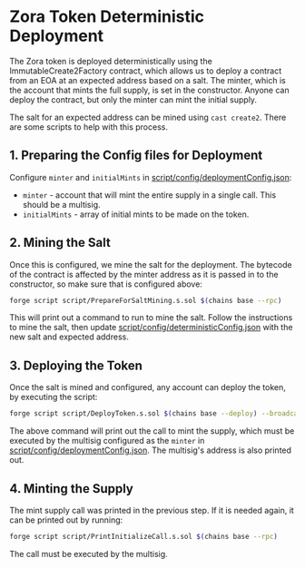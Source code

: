 # Zora Token Deterministic Deployment

The Zora token is deployed deterministically using the ImmutableCreate2Factory contract, which allows us to deploy a contract from an EOA at an expected address based on a salt. The minter, which is the account that mints the full supply, is set in the constructor. Anyone can deploy the contract, but only the minter can mint the initial supply.

The salt for an expected address can be mined using `cast create2`. There are some scripts to help with this process.

## 1. Preparing the Config files for Deployment

Configure `minter` and `initialMints` in [script/config/deploymentConfig.json](script/config/deploymentConfig.json):

- `minter` - account that will mint the entire supply in a single call. This should be a multisig.
- `initialMints` - array of initial mints to be made on the token.

## 2. Mining the Salt

Once this is configured, we mine the salt for the deployment. The bytecode of the contract is affected by the minter address as it is passed in to the constructor, so make sure that is configured above:

```bash
forge script script/PrepareForSaltMining.s.sol $(chains base --rpc)
```

This will print out a command to run to mine the salt. Follow the instructions to mine the salt, then update [script/config/deterministicConfig.json](script/config/deterministicConfig.json) with the new salt and expected address.

## 3. Deploying the Token

Once the salt is mined and configured, any account can deploy the token, by executing the script:

```bash
forge script script/DeployToken.s.sol $(chains base --deploy) --broadcast --verify
```

The above command will print out the call to mint the supply, which must be executed by the multisig configured as the `minter` in [script/config/deploymentConfig.json](script/config/deploymentConfig.json). The multisig's address is also printed out.

## 4. Minting the Supply

The mint supply call was printed in the previous step. If it is needed again, it can be printed out by running:

```bash
forge script script/PrintInitializeCall.s.sol $(chains base --rpc)
```

The call must be executed by the multisig.
